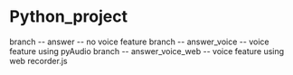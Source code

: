 # Python_project

branch -- answer -- no voice feature
branch -- answer_voice -- voice feature using pyAudio
branch -- answer_voice_web -- voice feature using web recorder.js
